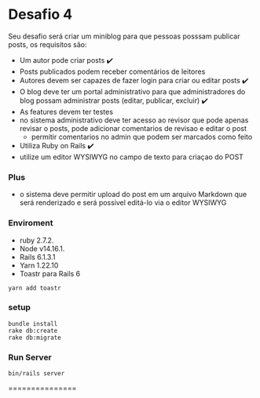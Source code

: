 # Desafio 4

Seu desafio será criar um miniblog para que pessoas posssam publicar posts, os requisitos são:
- Um autor pode criar posts :heavy_check_mark:
- Posts publicados podem receber comentários de leitores
- Autores devem ser capazes de fazer login para criar ou editar posts :heavy_check_mark:
- O blog deve ter um portal administrativo para que administradores do blog possam administrar posts (editar, publicar, excluir) :heavy_check_mark:
- As features devem ter testes
- no sistema administrativo deve ter acesso ao revisor que pode apenas revisar o posts, pode adicionar comentarios de revisao e editar o post
  - permitir comentarios no admin que podem ser marcados como feito
- Utiliza Ruby on Rails  :heavy_check_mark:
- utilize um editor WYSIWYG no campo de texto para criaçao do POST
### Plus
- o sistema deve permitir upload do post em um arquivo Markdown que será renderizado e será possivel editá-lo via o editor WYSIWYG

### Enviroment
- ruby 2.7.2.
- Node v14.16.1.
- Rails 6.1.3.1
- Yarn 1.22.10
- Toastr para  Rails 6    
```
yarn add toastr
```
### setup
```
bundle install
rake db:create
rake db:migrate
```
### Run Server
```
bin/rails server
```


===============